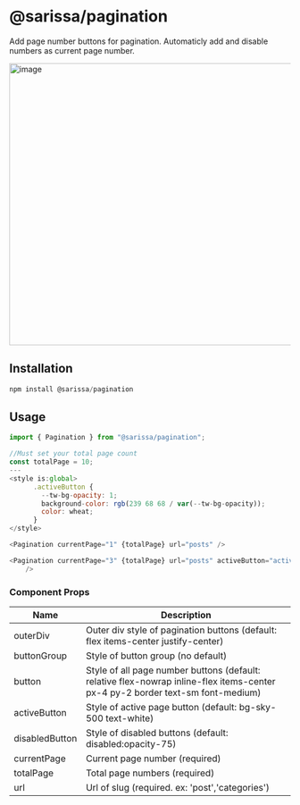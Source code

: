 # @sarissa/pagination

Add page number buttons for pagination. Automaticly add and disable numbers as current page number.

<img width="505" alt="image" src="https://user-images.githubusercontent.com/10682780/162905825-223f3257-c2a9-494d-bc56-ddcb075ec2f4.png">

## Installation
```js
npm install @sarissa/pagination
```

## Usage
```js
import { Pagination } from "@sarissa/pagination";

//Must set your total page count
const totalPage = 10;
---
<style is:global>
      .activeButton {
        --tw-bg-opacity: 1;
        background-color: rgb(239 68 68 / var(--tw-bg-opacity));
        color: wheat;
      }
</style>

<Pagination currentPage="1" {totalPage} url="posts" />

<Pagination currentPage="3" {totalPage} url="posts" activeButton="activeButton"
    />
```

### Component Props

Name | Description
--- | --- 
outerDiv | Outer div style of pagination buttons (default: flex items-center justify-center)
buttonGroup | Style of button group (no default)
button | Style of all page number buttons (default: relative flex-nowrap inline-flex items-center px-4 py-2 border text-sm font-medium)
activeButton | Style of active page button (default: bg-sky-500 text-white)
disabledButton | Style of disabled buttons (default: disabled:opacity-75)
currentPage | Current page number (required)
totalPage | Total page numbers (required)
url | Url of slug (required. ex: 'post','categories')
